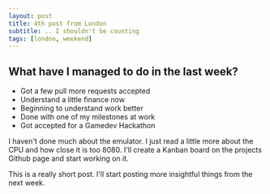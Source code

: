 ```yaml
---
layout: post
title: 4th post from London
subtitle: .. I shouldn't be counting
tags: [london, weekend]
---
```



## What have I managed to do in the last week?

- Got a few pull more requests accepted
- Understand a little finance now
- Beginning to understand work better
- Done with one of my milestones at work
- Got accepted for a Gamedev Hackathon


I haven't done much about the emulator. I just read a little more about the CPU and how close it is too 8080. I'll create a Kanban board on the projects Github page and start working on it.

This is a really short post. I'll start posting more insightful things from the next week.
